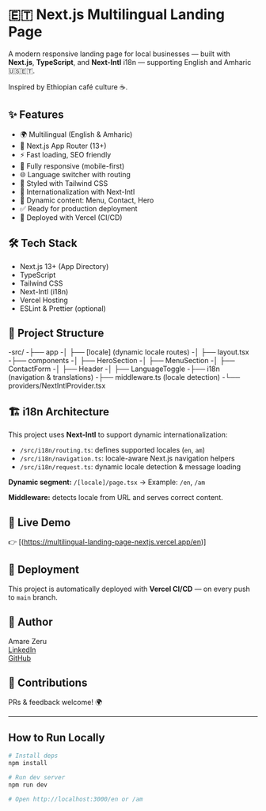 # 🇪🇹 Next.js Multilingual Landing Page

A modern responsive landing page for local businesses — built with **Next.js**, **TypeScript**, and **Next-Intl** i18n — supporting English and Amharic 🇺🇸🇪🇹.

Inspired by Ethiopian café culture ☕️.

## ✨ Features

- 🌍 Multilingual (English & Amharic)
- 🚀 Next.js App Router (13+)
- ⚡ Fast loading, SEO friendly
- 📱 Fully responsive (mobile-first)
- 🌐 Language switcher with routing
- 🎨 Styled with Tailwind CSS
- 🔑 Internationalization with Next-Intl
- 📝 Dynamic content: Menu, Contact, Hero
- ✅ Ready for production deployment
- 🔄 Deployed with Vercel (CI/CD)

## 🛠️ Tech Stack

- Next.js 13+ (App Directory)
- TypeScript
- Tailwind CSS
- Next-Intl (i18n)
- Vercel Hosting
- ESLint & Prettier (optional)

## 📁 Project Structure

-src/
-├── app
-│ ├── [locale] (dynamic locale routes)
-│ ├── layout.tsx
-├── components
-│ ├── HeroSection
-│ ├── MenuSection
-│ ├── ContactForm
-│ ├── Header
-│ ├── LanguageToggle
-├── i18n (navigation & translations)
-├── middleware.ts (locale detection)
-└── providers/NextIntlProvider.tsx

## 🏗️ i18n Architecture

This project uses **Next-Intl** to support dynamic internationalization:

- `/src/i18n/routing.ts`: defines supported locales (`en`, `am`)
- `/src/i18n/navigation.ts`: locale-aware Next.js navigation helpers
- `/src/i18n/request.ts`: dynamic locale detection & message loading

**Dynamic segment:** `/[locale]/page.tsx` → Example: `/en`, `/am`

**Middleware:** detects locale from URL and serves correct content.


## 🚀 Live Demo

👉 [(https://multilingual-landing-page-nextjs.vercel.app/en)]

## 🐳 Deployment

This project is automatically deployed with **Vercel CI/CD** — on every push to `main` branch.

## 🧑 Author

Amare Zeru  
[LinkedIn](https://linkedin.com/in/amare_zeru)  
[GitHub](https://github.com/amarezegit)

## 🤝 Contributions

PRs & feedback welcome! 🌍

---

## How to Run Locally

```bash
# Install deps
npm install

# Run dev server
npm run dev

# Open http://localhost:3000/en or /am
